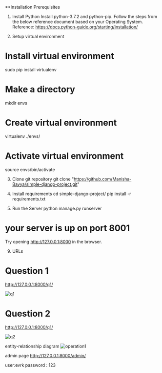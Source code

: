**Installation
Prerequisites
1. Install Python
Install python-3.7.2 and python-pip. Follow the steps from the below reference document based on your Operating System. Reference: https://docs.python-guide.org/starting/installation/

2. Setup virtual environment
# Install virtual environment
sudo pip install virtualenv

# Make a directory
mkdir envs

# Create virtual environment
virtualenv ./envs/

# Activate virtual environment
source envs/bin/activate

3. Clone git repository
git clone "https://github.com/Manisha-Bayya/simple-django-project.git"

5. Install requirements
cd simple-django-project/
pip install -r requirements.txt

6. Run the Server
python manage.py runserver

# your server is up on port 8001
Try opening http://127.0.0.1:8000 in the browser.

9. URLs
# Question 1
http://127.0.0.1:8000/q1/

![q1](https://user-images.githubusercontent.com/71510521/167818334-8e43707a-42bf-44ee-ab30-e6307a488602.PNG)

# Question 2
http://127.0.0.1:8000/q1/

![q2](https://user-images.githubusercontent.com/71510521/167818569-840ffb94-dfc9-4ba5-b66c-71d6ed03c6c6.PNG)

entity-relationship diagram
![operation1](https://user-images.githubusercontent.com/71510521/167818662-c6e7322e-a409-4cd0-a42a-757596c6139a.png)

admin page
http://127.0.0.1:8000/admin/

user:evrk
password : 123





